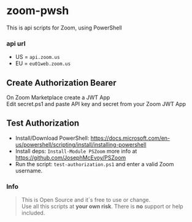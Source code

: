 # zoom-pwsh
This is api scripts for Zoom, using PowerShell

### api url
* US = `api.zoom.us`
* EU = `eu01web.zoom.us`

## Create Authorization Bearer
On Zoom Marketplace create a JWT App\
Edit secret.ps1 and paste API key and secret from your Zoom JWT App 

## Test Authorization
* Install/Download PowerShell:
https://docs.microsoft.com/en-us/powershell/scripting/install/installing-powershell
* Install deps:
`Install-Module PSZoom` more info at https://github.com/JosephMcEvoy/PSZoom
* Run the script:
`test-authorization.ps1` and enter a valid Zoom username.

### Info
>This is Open Source and it´s free to use or change.\
Use all this scripts at **your own risk**. There is **no** support or help included.
